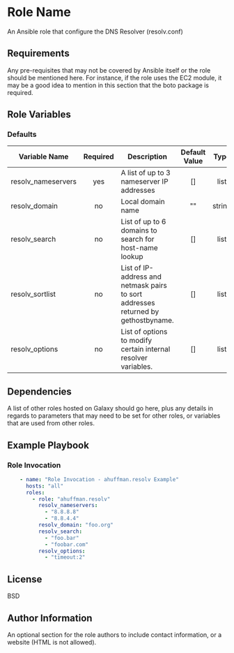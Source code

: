 

Role Name
=========

An Ansible role that configure the  DNS Resolver (resolv.conf)

Requirements
------------

Any pre-requisites that may not be covered by Ansible itself or the role should be mentioned here. For instance, if the role uses the EC2 module, it may be a good idea to mention in this section that the boto package is required.

Role Variables
--------------

### Defaults
| Variable Name | Required | Description | Default Value | Type |
| --- | :---: | --- | :---: | :---: |
|resolv_nameservers| yes | A list of up to 3 nameserver IP addresses | [] | list |
| resolv_domain | no | Local domain name | "" | string |
| resolv_search | no | List of up to 6 domains to search for host-name lookup | [] | list |
| resolv_sortlist | no | List of IP-address and netmask pairs to sort addresses returned by gethostbyname. | [] | list |
| resolv_options | no | List of options to modify certain internal resolver variables. | [] | list |


Dependencies
------------

A list of other roles hosted on Galaxy should go here, plus any details in regards to parameters that may need to be set for other roles, or variables that are used from other roles.

Example Playbook
----------------

### Role Invocation
```yaml
    - name: "Role Invocation - ahuffman.resolv Example"
      hosts: "all"
      roles:
        - role: "ahuffman.resolv"
          resolv_nameservers:
            - "8.8.8.8"
            - "8.8.4.4"
          resolv_domain: "foo.org"
          resolv_search:
            - "foo.bar"
            - "foobar.com"
          resolv_options:
            - "timeout:2"
```

License
-------

BSD

Author Information
------------------

An optional section for the role authors to include contact information, or a website (HTML is not allowed).
